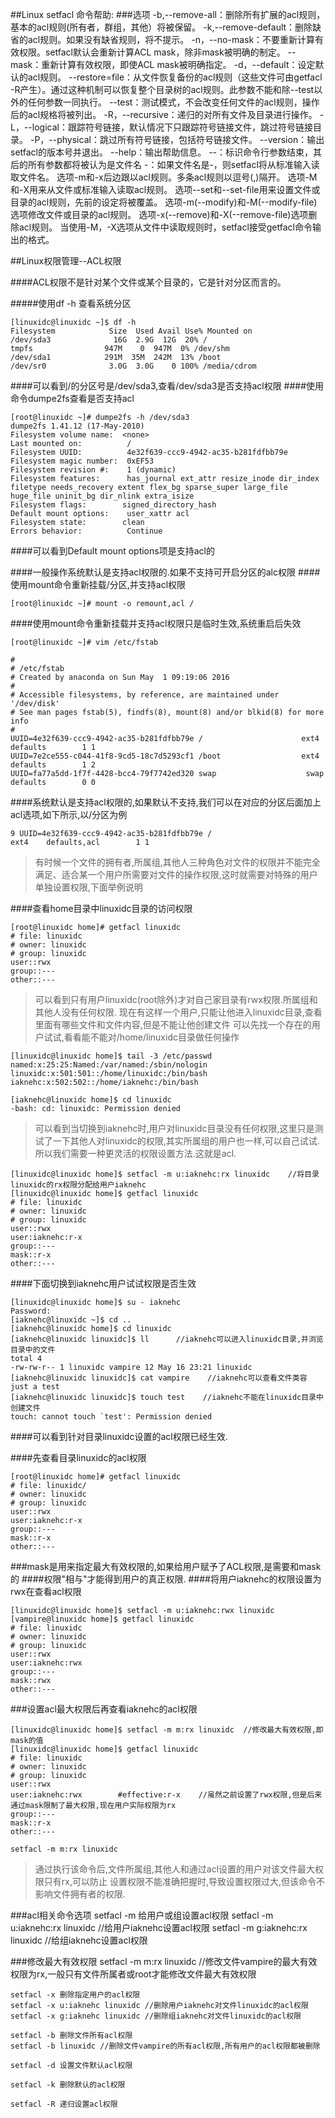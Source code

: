 ##Linux setfacl 命令帮助:
###选项
    -b,--remove-all：删除所有扩展的acl规则，基本的acl规则(所有者，群组，其他）将被保留。
    -k,--remove-default：删除缺省的acl规则。如果没有缺省规则，将不提示。
    -n，--no-mask：不要重新计算有效权限。setfacl默认会重新计算ACL mask，除非mask被明确的制定。
    --mask：重新计算有效权限，即使ACL mask被明确指定。
    -d，--default：设定默认的acl规则。
    --restore=file：从文件恢复备份的acl规则（这些文件可由getfacl -R产生）。通过这种机制可以恢复整个目录树的acl规则。此参数不能和除--test以外的任何参数一同执行。
    --test：测试模式，不会改变任何文件的acl规则，操作后的acl规格将被列出。
    -R，--recursive：递归的对所有文件及目录进行操作。
    -L，--logical：跟踪符号链接，默认情况下只跟踪符号链接文件，跳过符号链接目录。
    -P，--physical：跳过所有符号链接，包括符号链接文件。
    --version：输出setfacl的版本号并退出。
    --help：输出帮助信息。
    --：标识命令行参数结束，其后的所有参数都将被认为是文件名
    -：如果文件名是-，则setfacl将从标准输入读取文件名。
    选项-m和-x后边跟以acl规则。多条acl规则以逗号(,)隔开。
    选项-M和-X用来从文件或标准输入读取acl规则。
    选项--set和--set-file用来设置文件或目录的acl规则，先前的设定将被覆盖。 选项-m(--modify)和-M(--modify-file)选项修改文件或目录的acl规则。
    选项-x(--remove)和-X(--remove-file)选项删除acl规则。
    当使用-M，-X选项从文件中读取规则时，setfacl接受getfacl命令输出的格式。


##Linux权限管理--ACL权限

####ACL权限不是针对某个文件或某个目录的，它是针对分区而言的。

#####使用df -h 查看系统分区

    [linuxidc@linuxidc ~]$ df -h
    Filesystem            Size  Used Avail Use% Mounted on
    /dev/sda3              16G  2.9G  12G  20% /
    tmpfs                947M    0  947M  0% /dev/shm
    /dev/sda1            291M  35M  242M  13% /boot
    /dev/sr0              3.0G  3.0G    0 100% /media/cdrom

####可以看到/的分区号是/dev/sda3,查看/dev/sda3是否支持acl权限
####使用命令dumpe2fs查看是否支持acl

    [root@linuxidc ~]# dumpe2fs -h /dev/sda3
    dumpe2fs 1.41.12 (17-May-2010)
    Filesystem volume name:  <none>
    Last mounted on:          /
    Filesystem UUID:          4e32f639-ccc9-4942-ac35-b281fdfbb79e
    Filesystem magic number:  0xEF53
    Filesystem revision #:    1 (dynamic)
    Filesystem features:      has_journal ext_attr resize_inode dir_index filetype needs_recovery extent flex_bg sparse_super large_file huge_file uninit_bg dir_nlink extra_isize
    Filesystem flags:        signed_directory_hash
    Default mount options:    user_xattr acl
    Filesystem state:        clean
    Errors behavior:          Continue

####可以看到Default mount options项是支持acl的

####一般操作系统默认是支持acl权限的.如果不支持可开启分区的alc权限
####使用mount命令重新挂载/分区,并支持acl权限

    [root@linuxidc ~]# mount -o remount,acl /

####使用mount命令重新挂载并支持acl权限只是临时生效,系统重启后失效

    [root@linuxidc ~]# vim /etc/fstab

    #
    # /etc/fstab
    # Created by anaconda on Sun May  1 09:19:06 2016
    #
    # Accessible filesystems, by reference, are maintained under '/dev/disk'
    # See man pages fstab(5), findfs(8), mount(8) and/or blkid(8) for more info
    #
    UUID=4e32f639-ccc9-4942-ac35-b281fdfbb79e /                      ext4    defaults        1 1
    UUID=7e2ce555-c044-41f8-9cd5-18c7d5293cf1 /boot                  ext4    defaults        1 2
    UUID=fa77a5dd-1f7f-4428-bcc4-79f7742ed320 swap                    swap    defaults        0 0

####系统默认是支持acl权限的,如果默认不支持,我们可以在对应的分区后面加上acl选项,如下所示,以/分区为例

    9 UUID=4e32f639-ccc9-4942-ac35-b281fdfbb79e /                      ext4    defaults,acl        1 1

>有时候一个文件的拥有者,所属组,其他人三种角色对文件的权限并不能完全满足、适合某一个用户所需要对文件的操作权限,这时就需要对特殊的用户单独设置权限,下面举例说明

####查看home目录中linuxidc目录的访问权限

    [root@linuxidc home]# getfacl linuxidc
    # file: linuxidc
    # owner: linuxidc
    # group: linuxidc
    user::rwx
    group::---
    other::---

>可以看到只有用户linuxidc(root除外)才对自己家目录有rwx权限.所属组和其他人没有任何权限.
现在有这样一个用户,只能让他进入linuxidc目录,查看里面有哪些文件和文件内容,但是不能让他创建文件
可以先找一个存在的用户试试,看看能不能对/home/linuxidc目录做任何操作

    [linuxidc@linuxidc home]$ tail -3 /etc/passwd
    named:x:25:25:Named:/var/named:/sbin/nologin
    linuxidc:x:501:501::/home/linuxidc:/bin/bash
    iaknehc:x:502:502::/home/iaknehc:/bin/bash

    [iaknehc@linuxidc home]$ cd linuxidc
    -bash: cd: linuxidc: Permission denied

>可以看到当切换到iaknehc时,用户对linuxidc目录没有任何权限,这里只是测试了一下其他人对linuxidc的权限,其实所属组的用户也一样,可以自己试试.所以我们需要一种更灵活的权限设置方法.这就是acl.

    [linuxidc@linuxidc home]$ setfacl -m u:iaknehc:rx linuxidc    //将目录linuxidc的rx权限分配给用户iaknehc
    [linuxidc@linuxidc home]$ getfacl linuxidc
    # file: linuxidc
    # owner: linuxidc
    # group: linuxidc
    user::rwx
    user:iaknehc:r-x
    group::---
    mask::r-x
    other::---

####下面切换到iaknehc用户试试权限是否生效

    [linuxidc@linuxidc home]$ su - iaknehc
    Password:
    [iaknehc@linuxidc ~]$ cd ..
    [iaknehc@linuxidc home]$ cd linuxidc
    [iaknehc@linuxidc linuxidc]$ ll      //iaknehc可以进入linuxidc目录,并浏览目录中的文件
    total 4
    -rw-rw-r-- 1 linuxidc vampire 12 May 16 23:21 linuxidc
    [iaknehc@linuxidc linuxidc]$ cat vampire    //iaknehc可以查看文件类容
    just a test
    [iaknehc@linuxidc linuxidc]$ touch test    //iaknehc不能在linuxidc目录中创建文件
    touch: cannot touch `test': Permission denied

####可以看到针对目录linuxidc设置的acl权限已经生效.

####先查看目录linuxidc的acl权限

    [root@linuxidc home]# getfacl linuxidc
    # file: linuxidc/
    # owner: linuxidc
    # group: linuxidc
    user::rwx
    user:iaknehc:r-x
    group::---
    mask::r-x
    other::---

###mask是用来指定最大有效权限的,如果给用户赋予了ACL权限,是需要和mask的
####权限"相与"才能得到用户的真正权限.
####将用户iaknehc的权限设置为rwx在查看acl权限

    [linuxidc@linuxidc home]$ setfacl -m u:iaknehc:rwx linuxidc
    [vampire@linuxidc home]$ getfacl linuxidc
    # file: linuxidc
    # owner: linuxidc
    # group: linuxidc
    user::rwx
    user:iaknehc:rwx
    group::---
    mask::rwx
    other::---

###设置acl最大权限后再查看iaknehc的acl权限

    [linuxidc@linuxidc home]$ setfacl -m m:rx linuxidc  //修改最大有效权限,即mask的值
    [linuxidc@linuxidc home]$ getfacl linuxidc
    # file: linuxidc
    # owner: linuxidc
    # group: linuxidc
    user::rwx
    user:iaknehc:rwx        #effective:r-x    //虽然之前设置了rwx权限,但是后来通过mask限制了最大权限,现在用户实际权限为rx
    group::---
    mask::r-x
    other::---

    setfacl -m m:rx linuxidc
>通过执行该命令后,文件所属组,其他人和通过acl设置的用户对该文件最大权限只有rx,可以防止
设置权限不能准确把握时,导致设置权限过大,但该命令不影响文件拥有者的权限.

###acl相关命令选项
    setfacl -m 给用户或组设置acl权限
    setfacl -m u:iaknehc:rx linuxidc //给用户iaknehc设置acl权限
    setfacl -m g:iaknehc:rx linuxidc //给组iaknehc设置acl权限

###修改最大有效权限
    setfacl -m m:rx linuxidc //修改文件vampire的最大有效权限为rx,一般只有文件所属者或root才能修改文件最大有效权限

    setfacl -x 删除指定用户的acl权限
    setfacl -x u:iaknehc linuxidc //删除用户iaknehc对文件linuxidc的acl权限
    setfacl -x g:iaknehc linuxidc //删除组iaknehc对文件linuxidc的acl权限

    setfacl -b 删除文件所有acl权限
    setfacl -b linuxidc //删除文件vampire的所有acl权限,所有用户的acl权限都被删除

    setfacl -d 设置文件默认acl权限

    setfacl -k 删除默认的acl权限

    setfacl -R 递归设置acl权限
